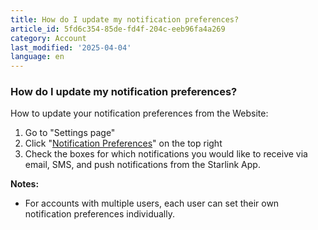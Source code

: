 ```yaml
---
title: How do I update my notification preferences?
article_id: 5fd6c354-85de-fd4f-204c-eeb96fa4a269
category: Account
last_modified: '2025-04-04'
language: en
---
```


### How do I update my notification preferences?
How to update your notification preferences from the Website:
  1. Go to "Settings page"
  2. Click "⁠[Notification Preferences](https://www.starlink.com/support/article/<https:/www.starlink.com/account/settings/notifications>)" on the top right
  3. Check the boxes for which notifications you would like to receive via email, SMS, and push notifications from the Starlink App.


**Notes:**
  * For accounts with multiple users, each user can set their own notification preferences individually.